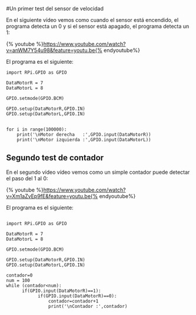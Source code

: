 #Un primer test del sensor de velocidad

En el siguiente vídeo vemos como cuando el sensor está encendido, el programa detecta un 0 y si el sensor está apagado, el programa detecta un 1:

{% youtube %}https://www.youtube.com/watch?v=anWM7Y54u98&feature=youtu.be{% endyoutube%}


El programa es el siguiente:
```cpp+lineNumbers:true
import RPi.GPIO as GPIO

DataMotorR = 7
DataMotorL = 8

GPIO.setmode(GPIO.BCM)

GPIO.setup(DataMotorR,GPIO.IN)
GPIO.setup(DataMotorL,GPIO.IN)


for i in range(100000):
    print('\nMotor derecha   :',GPIO.input(DataMotorR))
    print('\nMotor izquierda :',GPIO.input(DataMotorL))
```
## Segundo test de contador
En el segundo vídeo vídeo vemos como un simple contador puede detectar el paso del 1 al 0:

{% youtube %}https://www.youtube.com/watch?v=Xm1aZvEp9fE&feature=youtu.be{% endyoutube%}


El programa es el siguiente:
```cpp+lineNumbers:true

import RPi.GPIO as GPIO

DataMotorR = 7
DataMotorL = 8

GPIO.setmode(GPIO.BCM)

GPIO.setup(DataMotorR,GPIO.IN)
GPIO.setup(DataMotorL,GPIO.IN)

contador=0
num = 100
while (contador<num):
      if(GPIO.input(DataMotorR)==1):
            if(GPIO.input(DataMotorR)==0):
                contador=contador+1
                print('\nContador :',contador)
```